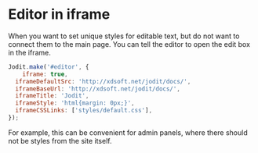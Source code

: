 # Editor in iframe

When you want to set unique styles for editable text, but do not want to connect them to the main page.
You can tell the editor to open the edit box in the iframe.

```js
Jodit.make('#editor', {
	iframe: true,
  iframeDefaultSrc: 'http://xdsoft.net/jodit/docs/',
  iframeBaseUrl: 'http://xdsoft.net/jodit/docs/',
  iframeTitle: 'Jodit',
  iframeStyle: 'html{margin: 0px;}',
  iframeCSSLinks: ['styles/default.css'],
});
```

For example, this can be convenient for admin panels, where there should not be styles from the site itself.
